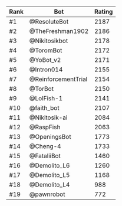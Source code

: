 Rank|Bot|Rating
---|---|---
#1|@ResoluteBot|2187
#2|@TheFreshman1902|2186
#3|@Nikitosikbot|2178
#4|@ToromBot|2172
#5|@YoBot_v2|2171
#6|@Intron014|2155
#7|@ReinforcementTrial|2154
#8|@TorBot|2150
#9|@LolFish-1|2141
#10|@faith_bot|2107
#11|@Nikitosik-ai|2084
#12|@RaspFish|2063
#13|@OpeningsBot|1773
#14|@Cheng-4|1733
#15|@FataliiBot|1460
#16|@Demolito_L6|1260
#17|@Demolito_L5|1168
#18|@Demolito_L4|988
#19|@pawnrobot|772
